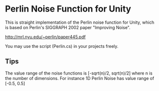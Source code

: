 Perlin Noise Function for Unity
===============================

This is straight implementation of the Perlin noise function for Unity, which is
based on Perlin's SIGGRAPH 2002 paper "Improving Noise".

http://mrl.nyu.edu/~perlin/paper445.pdf

You may use the script (Perlin.cs) in your projects freely.

Tips
----

The value range of the noise functions is [-sqrt(n)/2, sqrt(n)/2] where n is the number of dimensions.
For instance 1D Perlin Noise has value range of [-0.5, 0.5]
